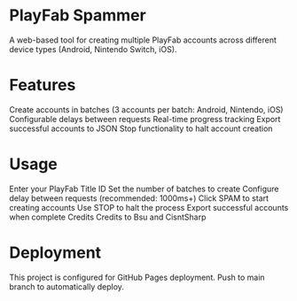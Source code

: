 # PlayFab Spammer
A web-based tool for creating multiple PlayFab accounts across different device types (Android, Nintendo Switch, iOS).

# Features
Create accounts in batches (3 accounts per batch: Android, Nintendo, iOS)
Configurable delays between requests
Real-time progress tracking
Export successful accounts to JSON
Stop functionality to halt account creation
# Usage
Enter your PlayFab Title ID
Set the number of batches to create
Configure delay between requests (recommended: 1000ms+)
Click SPAM to start creating accounts
Use STOP to halt the process
Export successful accounts when complete
Credits
Credits to Bsu and CisntSharp

# Deployment
This project is configured for GitHub Pages deployment. Push to main branch to automatically deploy.
